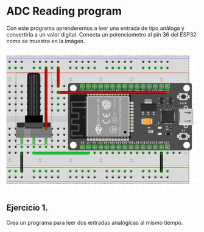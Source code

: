 # ADC Reading program

Con este programa aprenderemos a leer una entrada de tipo análoga y convertirla a un valor digital. Conecta un potenciometro al pin 36 del ESP32 como se muestra en la imágen.

![Conexión ADC](./img/ADC_Con.png)

## Ejercicio 1.
Crea un programa para leer dos entradas analógicas al mismo tiempo.

